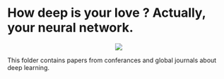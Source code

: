 # How deep is your love ? Actually, your neural network.

<p align="center">
  <img src="https://img.securityinfowatch.com/files/base/cygnus/siw/image/2019/02/Figure_01.5c7712513151e.png?auto=format&fit=max&w=1200" />
</p>

This folder contains papers from conferances and global journals about deep learning.

